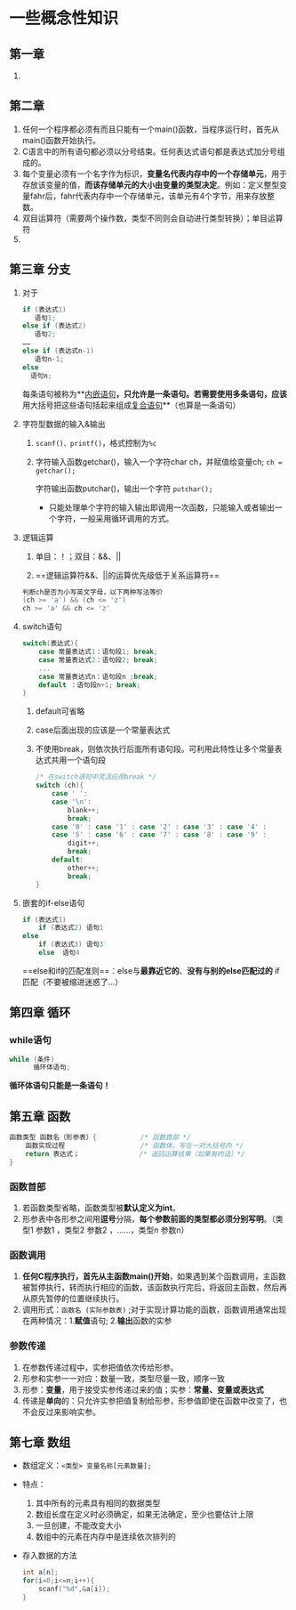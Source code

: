 # 一些概念性知识

## 第一章

1. 

## 第二章

1. 任何一个程序都必须有而且只能有一个main()函数，当程序运行时，首先从main()函数开始执行。
2. C语言中的所有语句都必须以分号结束。任何表达式语句都是表达式加分号组成的。
3. 每个变量必须有一个名字作为标识，**变量名代表内存中的一个存储单元**，用于存放该变量的值，**而该存储单元的大小由变量的类型决定**。例如：定义整型变量fahr后，fahr代表内存中一个存储单元，该单元有4个字节，用来存放整数。
4. 双目运算符（需要两个操作数，类型不同则会自动进行类型转换）；单目运算符
5. 

## 第三章 分支

1. 对于

   ```C
   if (表达式1) 
      语句1;
   else if (表达式2) 
      语句2;
   ……
   else if (表达式n-1)
      语句n-1;
   else
     语句n;
   ```

   每条语句被称为**<u>内嵌语句</u>**，**只允许是一条语句**。若需要使用多条语句，应该**用大括号把这些语句括起来组成<u>复合语句</u>**（也算是一条语句）

2. 字符型数据的输入&输出

   1. `scanf()、printf()`，格式控制为`%c`

   2. 字符输入函数getchar()，输入一个字符char ch，并赋值给变量ch; `ch = getchar();`

      字符输出函数putchar()，输出一个字符 `putchar();`

      * 只能处理单个字符的输入输出即调用一次函数，只能输入或者输出一个字符，一般采用循环调用的方式。

3. 逻辑运算

   1. 单目：！；双目：&&、||

   2. ==逻辑运算符&&、||的运算优先级低于关系运算符==

   ```C
   判断ch是否为小写英文字母，以下两种写法等价
   (ch >= 'a') && (ch <= 'z')  
   ch >= 'a' && ch <= 'z'
   ```

4. switch语句

   ```C
   switch(表达式){
       case 常量表达式1：语句段1; break;
       case 常量表达式2：语句段2; break;
       ...
       case 常量表达式n：语句段n ;break;    
       default ：语句段n+1; break;
   }
   ```

   1. default可省略

   2. case后面出现的应该是一个常量表达式

   3. 不使用break，则依次执行后面所有语句段。可利用此特性让多个常量表达式共用一个语句段

      ```C
      /* 在switch语句中灵活应用break */
      switch (ch){
          case ' ':  
          case '\n': 
              blank++;  
              break;  
          case '0' : case '1' : case '2' : case '3' : case '4' :
          case '5' : case '6' : case '7' : case '8' : case '9' :  
              digit++;  
              break;  
          default:
              other++;  
              break;  
      }   
      ```

5. 嵌套的if-else语句

   ```c
   if (表达式1)
       if (表达式2) 语句1
   else
       if (表达式3) 语句3 
       else  语句4  
   ```

   ==else和if的匹配准则==：else与**最靠近它的**、**没有与别的else匹配过的** if 匹配（不要被缩进迷惑了...）

## 第四章 循环

### while语句

```C
while (条件)
      循环体语句;  
```

**循环体语句只能是一条语句！**

## 第五章 函数

```c
函数类型 函数名（形参表）{			 /* 函数首部 */
    函数实现过程					 /* 函数体，写在一对大括号内 */
    return 表达式；				  /* 返回运算结果（如果有的话）*/
}
```

### 函数首部

1. 若函数类型省略，函数类型被**默认定义为int**。
2. 形参表中各形参之间用**逗号**分隔，**每个参数前面的类型都必须分别写明**。（类型1 参数1 ，类型2 参数2 ，……，类型n 参数n）

### 函数调用

1. **任何C程序执行，首先从主函数main()开始**，如果遇到某个函数调用，主函数被暂停执行，转而执行相应的函数，该函数执行完后，将返回主函数，然后再从原先暂停的位置继续执行。
2. 调用形式：`函数名 (实际参数表)` ;对于实现计算功能的函数，函数调用通常出现在两种情况：1.**赋值**语句; 2.**输出**函数的实参

### 参数传递

1. 在参数传递过程中，实参把值依次传给形参。
2. 形参和实参一一对应：数量一致，类型尽量一致，顺序一致
3. 形参：**变量**，用于接受实参传递过来的值；实参：**常量、变量或表达式**
4. 传递是**单向**的：只允许实参把值复制给形参，形参值即使在函数中改变了，也不会反过来影响实参。

## 第七章 数组

* 数组定义：`<类型> 变量名称[元素数量];`

* 特点：
  1. 其中所有的元素具有相同的数据类型
  2. 数组长度在定义时必须确定，如果无法确定，至少也要估计上限
  3. ⼀旦创建，不能改变大小
  4. 数组中的元素在内存中是连续依次排列的

* 存入数据的方法

  ```c
  int a[n];
  for(i=0;i<=n;i++){
      scanf("%d",&a[i]);
  }
  ```